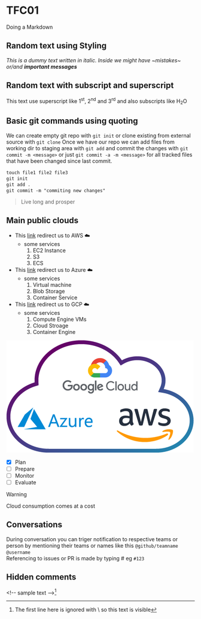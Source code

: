 # TFC01
Doing a Markdown
## Random text using Styling
_This is a dummy text written in italic. Inside we might have ~mistakes~ or/and ***important messages***_<br>

## Random text with subscript and superscript
This text use superscript like 1<sup>st</sup>, 2<sup>nd</sup> and 3<sup>rd</sup> and also subscripts like H<sub>2</sub>O
## Basic git commands using quoting
We can create empty git repo with `git init` or clone existing from external source with `git clone`
Once we have our repo we can add files from working dir to staging area with `git add` and commit the changes with `git commit -m <message>` or just `git commit -a -m <message>` for all tracked files that have been changed since last commit. 
```
touch file1 file2 file3
git init
git add .
git commit -m "commiting new changes"
```
> Live long and prosper
## Main public clouds
- This [link](https://aws.amazon.com/) redirect us to AWS ☁️<br>
  - some services
    1. EC2 Instance
    2. S3
    3. ECS
- This [link](https://azure.microsoft.com/en-us) redirect us to Azure ☁️<br>
  - some services
    1. Virtual machine
    2. Blob Storage
    3. Container Service 
- This [link](https://cloud.google.com/) redirect us to GCP ☁️<br>
  - some services
    1. Compute Engine VMs
    2. Cloud Stroage
    3. Container Engine

![main cloud providers](/images/aws-azure-google.png)

- [x] Plan
- [ ] Prepare
- [ ] Monitor
- [ ] Evaluate

> [!WARNING]
> Cloud consumption comes at a cost

## Conversations
During conversation you can triger notification to respective teams or person by mentioning their teams or names like this `@github/teamname` `@username` <br>
Referencing to issues or PR is made by typing # eg `#123` 

## Hidden comments
\<!-- sample text -->[^1]
 <!-- This is hidden comment for internal use -->

[^1]: The first line here is ignored with \\ so this text is visible
